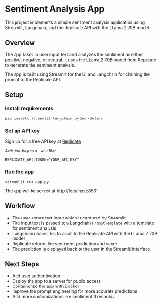 # Sentiment Analysis App

This project implements a simple sentiment analysis application using Streamlit, Langchain, and the Replicate API with the LLama 2 70B model.

## Overview

The app takes in user input text and analyzes the sentiment as either positive, negative, or neutral. It uses the LLama 2 70B model from Replicate to generate the sentiment analysis.

The app is built using Streamlit for the UI and Langchain for chaining the prompt to the Replicate API.

## Setup

### Install requirements

```
pip install streamlit langchain python-dotenv
```

### Set up API key 

Sign up for a free API key at [Replicate](https://replicate.com/).

Add the key to a `.env` file:

```
REPLICATE_API_TOKEN="YOUR_API_KEY"
```

### Run the app

```
streamlit run app.py
```

The app will be served at http://localhost:8501.

## Workflow

- The user enters text input which is captured by Streamlit
- The input text is passed to a Langchain `PromptTemplate` with a template for sentiment analysis
- Langchain chains this to a call to the Replicate API with the LLama 2 70B model 
- Replicate returns the sentiment prediction and score
- The prediction is displayed back to the user in the Streamlit interface

## Next Steps

- Add user authentication
- Deploy the app to a server for public access
- Containerize the app with Docker
- Improve the prompt engineering for more accurate predictions
- Add more customizations like sentiment thresholds

